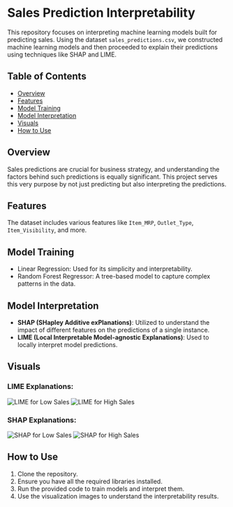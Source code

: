 # Sales Prediction Interpretability

This repository focuses on interpreting machine learning models built for predicting sales. Using the dataset `sales_predictions.csv`, we constructed machine learning models and then proceeded to explain their predictions using techniques like SHAP and LIME.

## Table of Contents

- [Overview](#overview)
- [Features](#features)
- [Model Training](#model-training)
- [Model Interpretation](#model-interpretation)
- [Visuals](#visuals)
- [How to Use](#how-to-use)

## Overview

Sales predictions are crucial for business strategy, and understanding the factors behind such predictions is equally significant. This project serves this very purpose by not just predicting but also interpreting the predictions.

## Features

The dataset includes various features like `Item_MRP`, `Outlet_Type`, `Item_Visibility`, and more.

## Model Training

- Linear Regression: Used for its simplicity and interpretability.
- Random Forest Regressor: A tree-based model to capture complex patterns in the data.

## Model Interpretation

- **SHAP (SHapley Additive exPlanations)**: Utilized to understand the impact of different features on the predictions of a single instance.
- **LIME (Local Interpretable Model-agnostic Explanations)**: Used to locally interpret model predictions.

## Visuals

### LIME Explanations:
![LIME for Low Sales](low_sales_lime.png)
![LIME for High Sales](high_sales_lime.png)

### SHAP Explanations:
![SHAP for Low Sales](low_sales_shap.png)
![SHAP for High Sales](high_sales_shap.png)

## How to Use

1. Clone the repository.
2. Ensure you have all the required libraries installed.
3. Run the provided code to train models and interpret them.
4. Use the visualization images to understand the interpretability results.
